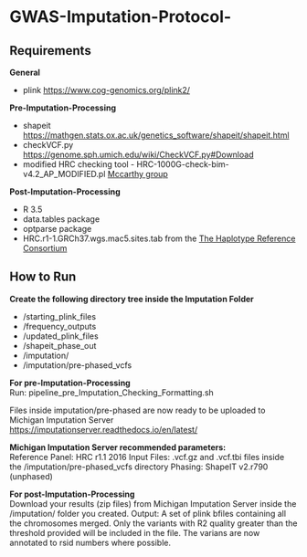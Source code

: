 # GWAS-Imputation-Protocol-


## Requirements

**General**<br/>
* plink https://www.cog-genomics.org/plink2/

**Pre-Imputation-Processing**<br/>
* shapeit https://mathgen.stats.ox.ac.uk/genetics_software/shapeit/shapeit.html
* checkVCF.py https://genome.sph.umich.edu/wiki/CheckVCF.py#Download
* modified HRC checking tool - HRC-1000G-check-bim-v4.2_AP_MODIFIED.pl [Mccarthy group](https://www.well.ox.ac.uk/~wrayner/tools/)

**Post-Imputation-Processing**<br/>
* R 3.5
* data.tables package
* optparse package
* HRC.r1-1.GRCh37.wgs.mac5.sites.tab from the [The Haplotype Reference Consortium](http://www.haplotype-reference-consortium.org/site)

## How to Run
**Create the following directory tree inside the Imputation Folder**<br/>
* /starting_plink_files
* /frequency_outputs
* /updated_plink_files
* /shapeit_phase_out
* /imputation/
* /imputation/pre-phased_vcfs

**For pre-Imputation-Processing**<br/>
Run: pipeline_pre_Imputation_Checking_Formatting.sh

Files inside imputation/pre-phased are now ready to be uploaded to Michigan Imputation Server https://imputationserver.readthedocs.io/en/latest/

**Michigan Imputation Server recommended parameters:**<br/>
Reference Panel: HRC r1.1 2016
Input Files: .vcf.gz and .vcf.tbi files inside the /imputation/pre-phased_vcfs directory
Phasing: ShapeIT v2.r790 (unphased)

**For post-Imputation-Processing**<br/>
Download your results (zip files) from Michigan Imputation Server inside the /imputation/ folder you created.
Output: A set of plink bfiles containing all the chromosomes merged. Only the variants with R2 quality greater than the threshold provided will be included in the file. The varians are now annotated to rsid numbers where possible. 
## 

